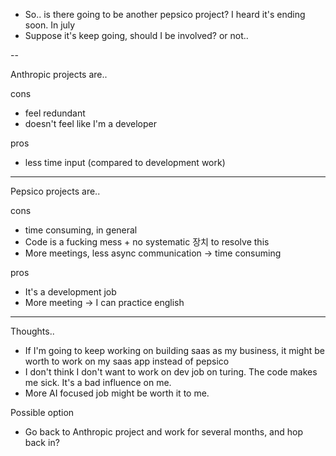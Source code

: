 - So.. is there going to be another pepsico project? I heard it's ending soon. In july
- Suppose it's keep going, should I be involved? or not..

--

Anthropic projects are..

cons

- feel redundant
- doesn't feel like I'm a developer

pros

- less time input (compared to development work)

---

Pepsico projects are..

cons

- time consuming, in general
- Code is a fucking mess + no systematic 장치 to resolve this
- More meetings, less async communication -> time consuming

pros

- It's a development job
- More meeting -> I can practice english

---

Thoughts..

- If I'm going to keep working on building saas as my business, it might be worth to work on my saas app instead of pepsico
- I don't think I don't want to work on dev job on turing. The code makes me sick. It's a bad influence on me.
- More AI focused job might be worth it to me.

Possible option

- Go back to Anthropic project and work for several months, and hop back in?
